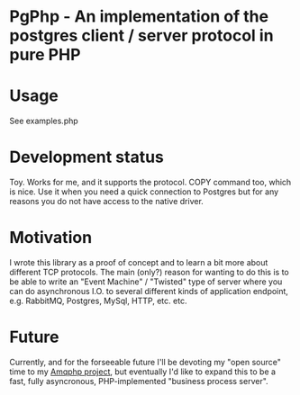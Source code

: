 PgPhp - An implementation of the postgres client / server protocol in pure PHP
==============================================================================

# Usage
See examples.php

# Development status
Toy. Works for me, and it supports the protocol. COPY command too, which is nice. Use it when you need a quick connection to Postgres but for any reasons you do not have access to the native driver.

# Motivation
I wrote this library as a proof of concept and to learn a bit more about  different TCP protocols.  The main  (only?) reason for wanting  to do  this  is to  be able  to  write an  "Event Machine"  / "Twisted" type of server where you can do asynchronous I.O. to several different  kinds  of application  endpoint,  e.g. RabbitMQ,  Postgres, MySql, HTTP, etc. etc.

# Future
Currently, and for  the forseeable future I'll be devoting my "open source" time to my [Amqphp project](https://github.com/BraveSirRobin/amqphp), but eventually I'd like to expand this to be a fast, fully asyncronous, PHP-implemented "business process server".
